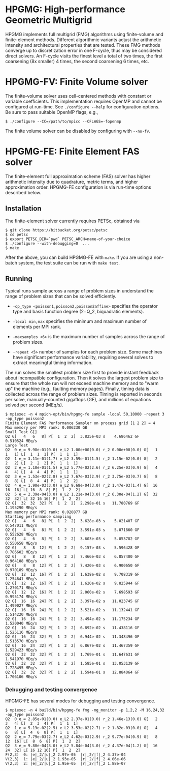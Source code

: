 HPGMG: High-performance Geometric Multigrid
===========================================

HPGMG implements full multigrid (FMG) algorithms using finite-volume and
finite-element methods.  Different algorithmic variants adjust the
arithmetic intensity and architectural properties that are tested.
These FMG methods converge up to discretization error in one F-cycle,
thus may be considered direct solvers.  An F-cycle visits the finest
level a total of two times, the first coarsening (8x smaller) 4 times,
the second coarsening 6 times, etc.

# HPGMG-FV: Finite Volume solver

The finite-volume solver uses cell-centered methods with constant or
variable coefficients.  This implementation requires OpenMP and cannot
be configured at run-time.  See `./configure --help` for configuration
options.  Be sure to pass suitable OpenMP flags, e.g.,

    $ ./configure --CC=/path/to/mpicc --CFLAGS=-fopenmp

The finite volume solver can be disabled by configuring with `--no-fv`.

# HPGMG-FE: Finite Element FAS solver

The finite-element full approximation scheme (FAS) solver has higher
arithmetic intensity due to quadrature, metric terms, and higher
approximation order.  HPGMG-FE configuration is via run-time options
described below.

## Installation

The finite-element solver currently requires PETSc, obtained via

```
$ git clone https://bitbucket.org/petsc/petsc
$ cd petsc
$ export PETSC_DIR=`pwd` PETSC_ARCH=name-of-your-choice
$ ./configure --with-debugging=0  ...
$ make
```

After the above, you can build HPGMG-FE with `make`.  If you are using a
non-batch system, the test suite can be run with `make test`.

## Running

Typical runs sample across a range of problem sizes in understand the
range of problem sizes that can be solved efficiently.

* `-op_type <poisson1,poisson2,poisson2affine>` specifies the operator
  type and basis function degree (2=Q_2, biquadratic elements).

* `-local min,max` specifies the minimum and maximum number of elements
  per MPI rank.

* `-maxsamples <6>` is the maximum number of samples across the range of
  problem sizes.

* `-repeat <5>` number of samples for each problem size.  Some machines
  have significant performance variability, requiring several solves to
  extract meaningful timing information.

The run solves the smallest problem size first to provide instant
feedback about incompatible configuration.  Then it solves the largest
problem size to ensure that the whole run will not exceed machine memory
and to "warm up" the machine (e.g., faulting memory pages).  Finally,
timing data is collected across the range of problem sizes.  Timing is
reported in seconds per solve, manually-counted gigaflops (GF), and
millions of equations solved per second (MEq/s).

```
$ mpiexec -n 4 mpich-opt/bin/hpgmg-fe sample -local 50,10000 -repeat 3 -op_type poisson2
Finite Element FAS Performance Sampler on process grid [1 2 2] = 4
Max memory per MPI rank: 0.006230 GB
Small Test G[]
Q2 G[   4   6   8] P[  1  2  2]  3.825e-03 s    4.686462 GF    0.510524 MEq/s
Large Test
Q2  0 e_∞ 9.98e-01(0.0) e_L2 1.00e+00(0.0) r_2 0.00e+00(0.0) G[   1   1   1] L[  1  1  1] P[  1  1  1]
Q2  1 e_∞ 3.11e-01(1.7) e_L2 3.59e-01(1.5) r_2 1.15e-02(0.0) G[   2   2   2] L[  2  2  2] P[  1  1  1]
Q2  2 e_∞ 1.10e-01(1.5) e_L2 5.77e-02(2.6) r_2 6.25e-03(0.9) G[   4   4   4] L[  4  4  4] P[  1  1  1]
Q2  3 e_∞ 1.53e-02(2.8) e_L2 7.67e-03(2.9) r_2 3.75e-03(0.7) G[   8   8   8] L[  8  4  4] P[  1  2  2]
Q2  4 e_∞ 1.90e-03(3.0) e_L2 9.68e-04(3.0) r_2 1.47e-03(1.4) G[  16  16  16] L[ 16  8  8] P[  1  2  2]
Q2  5 e_∞ 2.39e-04(3.0) e_L2 1.21e-04(3.0) r_2 6.30e-04(1.2) G[  32  32  32] L[ 32 16 16] P[  1  2  2]
Q2 G[  32  32  32] P[  1  2  2]  2.298e-01 s   11.780769 GF    1.195290 MEq/s
Max memory per MPI rank: 0.020877 GB
Starting performance sampling
Q2 G[   4   6   8] P[  1  2  2]  3.628e-03 s    5.021407 GF    0.547011 MEq/s
Q2 G[   4   6   8] P[  1  2  2]  3.591e-03 s    5.071860 GF    0.552628 MEq/s
Q2 G[   4   6   8] P[  1  2  2]  3.603e-03 s    5.053782 GF    0.550658 MEq/s
Q2 G[   8   8  12] P[  1  2  2]  9.157e-03 s    5.596428 GF    0.786602 MEq/s
Q2 G[   8   8  12] P[  1  2  2]  7.466e-03 s    6.857400 GF    0.964108 MEq/s
Q2 G[   8   8  12] P[  1  2  2]  7.420e-03 s    6.900650 GF    0.970189 MEq/s
Q2 G[  12  12  16] P[  1  2  2]  1.638e-02 s    9.708319 GF    1.254641 MEq/s
Q2 G[  12  12  16] P[  1  2  2]  1.620e-02 s    9.825944 GF    1.270171 MEq/s
Q2 G[  12  12  16] P[  1  2  2]  2.060e-02 s    7.698593 GF    0.995174 MEq/s
Q2 G[  16  16  24] P[  1  2  2]  3.397e-02 s   11.023745 GF    1.499027 MEq/s
Q2 G[  16  16  24] P[  1  2  2]  3.521e-02 s   11.132441 GF    1.514220 MEq/s
Q2 G[  16  16  24] P[  1  2  2]  3.494e-02 s   11.175234 GF    1.520040 MEq/s
Q2 G[  16  24  32] P[  1  2  2]  6.892e-02 s   11.438116 GF    1.525116 MEq/s
Q2 G[  16  24  32] P[  1  2  2]  6.944e-02 s   11.348496 GF    1.513570 MEq/s
Q2 G[  16  24  32] P[  1  2  2]  6.867e-02 s   11.467359 GF    1.529423 MEq/s
Q2 G[  32  32  32] P[  1  2  2]  1.769e-01 s   11.647631 GF    1.541970 MEq/s
Q2 G[  32  32  32] P[  1  2  2]  1.585e-01 s   13.053139 GF    1.728495 MEq/s
Q2 G[  32  32  32] P[  1  2  2]  1.594e-01 s   12.884064 GF    1.706106 MEq/s
```

### Debugging and testing convergence
HPGMG-FE has several modes for debugging and testing convergence.

```
$ mpiexec -n 4 build/bin/hpgmg-fe fmg -mg_monitor -p 1,2,2 -M 16,24,32 -op_type poisson2
Q2  0 e_∞ 2.85e-01(0.0) e_L2 2.37e-01(0.0) r_2 1.46e-13(0.0) G[   2   3   4] L[  2  3  4] P[  1  1  1]
Q2  1 e_∞ 5.13e-02(2.5) e_L2 3.53e-02(2.7) r_2 1.82e-03(0.0) G[   4   6   8] L[  4  6  8] P[  1  1  1]
Q2  2 e_∞ 7.79e-03(2.7) e_L2 4.62e-03(2.9) r_2 9.77e-04(0.9) G[   8  12  16] L[  8  6  8] P[  1  2  2]
Q2  3 e_∞ 9.80e-04(3.0) e_L2 5.84e-04(3.0) r_2 4.37e-04(1.2) G[  16  24  32] L[ 16 12 16] P[  1  2  2]
F(2,3)  0: |e|_2/|u|_2 2.97e-05  |r|_2/|f|_2 4.37e-04
V(2,3)  1: |e|_2/|u|_2 1.93e-05  |r|_2/|f|_2 4.06e-06
V(2,3)  2: |e|_2/|u|_2 1.95e-05  |r|_2/|f|_2 1.88e-07
```
